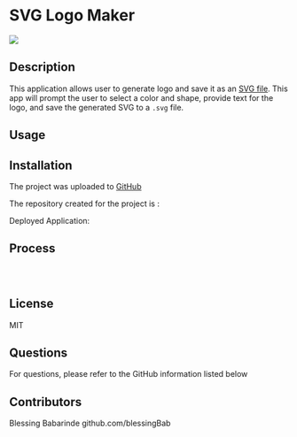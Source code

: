 # SVG Logo Maker

[<img src="https://img.shields.io/badge/License-MIT-yellow.svg">](https://opensource.org/licenses/MIT)

## Description

This application allows user to generate logo and save it as an [SVG file](https://en.wikipedia.org/wiki/Scalable_Vector_Graphics). This app will prompt the user to select a color and shape, provide text for the logo, and save the generated SVG to a `.svg` file.

## Usage

## Installation

The project was uploaded to [GitHub](https://github.com/)

The repository created for the project is :

Deployed Application:

## Process

```



```

## License

MIT

## Questions

For questions, please refer to the GitHub information listed below

## Contributors

Blessing Babarinde github.com/blessingBab
